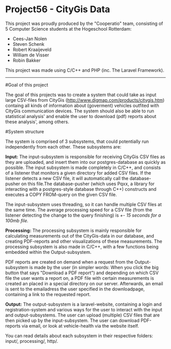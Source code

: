 # Project56 - CityGis Data 
This project was proudly produced by the "Cooperatio" team, consisting of 5 Computer Science students at the Hogeschool Rotterdam:

- Cees-Jan Nolen
- Steven Schenk
- Robert Kraaijeveld
- William de Visser
- Robin Bakker

This project was made using C/C++ and PHP (inc. The Laravel Framework).

_______________________________________________________

#Goal of this project

The goal of this projects was to create a system that could take as input large CSV-files from CityGis (http://www.digmap.com/products/citygis.htm)
containg all kinds of information about (goverment) vehicles outfited with CityGis communication devices. The system should also be able to
run statistical analysis' and enable the user to download (pdf) reports about these analysis', among others.

#System structure 

The system is comprised of 3 subsystems, that could potentially run independently from each other. 
These subsystems are:

<b>Input:</b> The input-subsystem is responsible for receiving CityGis CSV files as they are uploaded, and insert them into our 
postgres-database as quickly as possible. The input subsystem is made completely in C/C++, and consists of a listener that monitors a given directory for added CSV files. If the listener detects a new CSV file, it will automatically call the database-pusher on this file.The database-pusher (which uses Pqxx, a library for interacting with a postgres-style database through C++) constructs and executes a COPY FROM-query on the given CSV file.

The input-subsystem uses threading, so it can handle multiple CSV files at the same time. The average processing speed for a CSV file (from the listener detecting the change to the query finishing) is <i>+- 15 seconds for a 100mb file.</i>

<b>Processing:</b> The processing subsystem is mainly responsible for calculating measurements out of the CityGis-data in our database, and creating PDF-reports and other visualizations of these measurements. The processing subsystem is also made in C/C++, with a few functions being embedded within the Output-subsystem.

PDF reports are created on demand when a request from the Output-subsystem is made by the user (in simpler words: When you click the big button that says "Download a PDF report") and depending on which CSV file the user wants a report on, a PDF file with certain measurements is created an placed in a special directory on our server. Afterwards, an email is sent to the emailadress the user specified in the downloadpage, containing a link to the requested report. 

<b>Output:</b> The output-subsystem is a laravel-website, containing a login and registration-system and various ways for the user to interact with the input and output-subsystems. The user can upload (multiple) CSV files that are then picked up by the input-subsystem. The user can download PDF-reports via email, or look at vehicle-health via the website itself.

You can read details about each subsystem in their respective folders: input/, processing/, http/.





